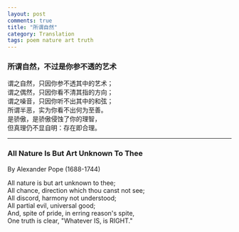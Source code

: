 ```yaml
---
layout: post
comments: true
title: "所谓自然"
category: Translation
tags: poem nature art truth
---
```



### 所谓自然，不过是你参不透的艺术

谓之自然，只因你参不透其中的艺术；<br>
谓之偶然，只因你看不清其指的方向；<br>
谓之噪音，只因你听不出其中的和弦；<br>
所谓半恶，实为你看不出何为至善。<br>
是骄傲，是骄傲侵蚀了你的理智，<br>
但真理仍不显自明：存在即合理。<br>

---

### All Nature Is But Art Unknown To Thee

By Alexander Pope (1688-1744)

All nature is but art unknown to thee;<br>
All chance, direction which thou canst not see;<br>
All discord, harmony not understood;<br>
All partial evil, universal good;<br>
And, spite of pride, in erring reason's spite,<br>
One truth is clear, "Whatever IS, is RIGHT."<br>